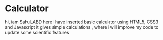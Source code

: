 # Calculator
hi, iam Sahul_ABD
here i have  inserted basic calculator using HTML5, CSS3 and Javascript
it gives simple calculations , where i will improve my code to update some scientific features
